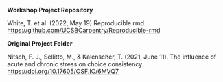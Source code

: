 **Workshop Project Repository**

White, T. et al. (2022, May 19) Reproducible rmd. https://github.com/UCSBCarpentry/Reproducible-rmd


**Original Project Folder**

Nitsch, F. J., Sellitto, M., & Kalenscher, T. (2021, June 11). The influence of acute and chronic stress on choice consistency. https://doi.org/10.17605/OSF.IO/6MVQ7

